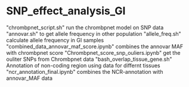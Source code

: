 # SNP_effect_analysis_GI
"chrombpnet_script.sh" run the chrombpnet model on SNP data
"annovar.sh" to get allele frequency in other population
"allele_freq.sh" calculate allele frequency in GI samples
"combined_data_annovar_maf_score.ipynb" combines the annovar MAF with chrombpnet score
"Chrombpnet_score_snp_ouliers.ipynb" get the ouliter SNPs from Chrombpnet data 
"bash_overlap_tissue_gene.sh" Annotation of non-coding region using data for differnt tissues
 "ncr_annotation_final.ipynb" combines the NCR-annotation with annovar_MAF data
